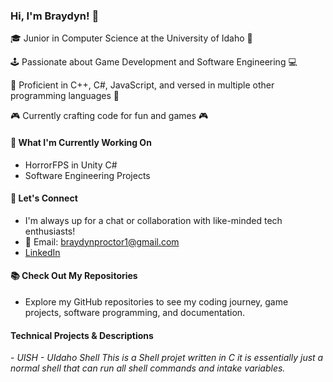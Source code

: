 ### Hi, I'm Braydyn! 👋

🎓 Junior in Computer Science at the University of Idaho 🌲

🕹️ Passionate about Game Development and Software Engineering 💻

🚀 Proficient in C++, C#, JavaScript, and versed in multiple other programming languages 🚀

🎮 Currently crafting code for fun and games 🎮

#### 🔭 What I'm Currently Working On
- HorrorFPS in Unity C#
- Software Engineering Projects

#### 💬 Let's Connect
- I'm always up for a chat or collaboration with like-minded tech enthusiasts!
- 📧 Email: [braydynproctor1@gmail.com](mailto:braydynproctor1@gmail.com)
- [LinkedIn](https://www.linkedin.com/in/braydyn-proctor-a1446223b/)

#### 📚 Check Out My Repositories
- Explore my GitHub repositories to see my coding journey, game projects, software programming, and documentation.

#### Technical Projects & Descriptions
-<i> UISH - UIdaho Shell This is a Shell projet written in C it is essentially just a normal shell that can run all shell commands and intake variables.

